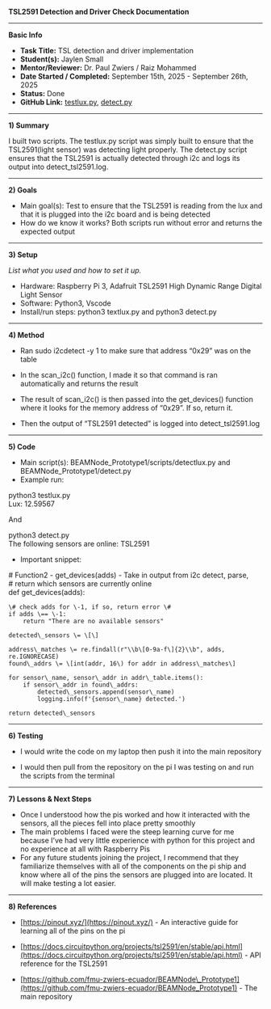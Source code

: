 **TSL2591 Detection and Driver Check Documentation** 

---

**Basic Info**

* **Task Title:** TSL detection and driver implementation  
* **Student(s):** Jaylen Small  
* **Mentor/Reviewer:** Dr. Paul Zwiers / Raiz Mohammed  
* **Date Started / Completed:** September 15th, 2025 \-  September 26th, 2025  
* **Status:** Done  
* **GitHub Link:** [testlux.py](https://github.com/fmu-zwiers-ecuador/BEAMNode_Prototype1/blob/main/scripts/testlux.py), [detect.py](https://github.com/fmu-zwiers-ecuador/BEAMNode_Prototype1/blob/main/detect.py)

---

**1\) Summary**

I built two scripts. The testlux.py script was simply built to ensure that the TSL2591(light sensor) was detecting light properly. The detect.py script ensures that the TSL2591 is actually detected through i2c and logs its output into detect\_tsl2591.log.

---

**2\) Goals**

* Main goal(s): Test to ensure that the TSL2591 is reading from the lux and that it is plugged into the i2c board and is being detected  
* How do we know it works? Both scripts run without error and returns the expected output

---

**3\) Setup**

*List what you used and how to set it up.*

* Hardware: Raspberry Pi 3, Adafruit TSL2591 High Dynamic Range Digital Light Sensor  
* Software: Python3, Vscode  
* Install/run steps: python3 textlux.py and python3 detect.py

---

**4\) Method**

* Ran sudo i2cdetect \-y 1 to make sure that address “0x29” was on the table

* In the scan\_i2c() function, I made it so that command is ran automatically and returns the result

* The result of scan\_i2c() is then passed into the get\_devices() function where it looks for the memory address of “0x29”. If so, return it.

* Then the output of “TSL2591 detected” is logged into detect\_tsl2591.log

---

**5\) Code**

* Main script(s): BEAMNode\_Prototype1/scripts/detectlux.py and BEAMNode\_Prototype1/detect.py  
* Example run: 

python3 testlux.py   
Lux: 12.59567

And

python3 detect.py   
The following sensors are online: TSL2591

* Important snippet:

\# Function2 \- get\_devices(adds) \- Take in output from i2c detect, parse,  
\# return which sensors are currently online  
def get\_devices(adds):

    \# check adds for \-1, if so, return error \#  
    if adds \== \-1:  
        return "There are no available sensors"

    detected\_sensors \= \[\]

    address\_matches \= re.findall(r"\\b\[0-9a-f\]{2}\\b", adds, re.IGNORECASE)  
    found\_addrs \= \[int(addr, 16\) for addr in address\_matches\]

    for sensor\_name, sensor\_addr in addr\_table.items():  
        if sensor\_addr in found\_addrs:  
            detected\_sensors.append(sensor\_name)  
            logging.info(f'{sensor\_name} detected.')  
      
    return detected\_sensors  
---

**6\) Testing**

* I would write the code on my laptop then push it into the main repository

* I would then pull from the repository on the pi I was testing on and run the scripts from the terminal

---

**7\) Lessons & Next Steps**

* Once I understood how the pis worked and how it interacted with the sensors, all the pieces fell into place pretty smoothly  
* The main problems I faced were the steep learning curve for me because I’ve had very little experience with python for this project and no experience at all with Raspberry Pis  
* For any future students joining the project, I recommend that they familiarize themselves with all of the components on the pi ship and know where all of the pins the sensors are plugged into are located. It will make testing a lot easier.

---

**8\) References**

* [https://pinout.xyz/](https://pinout.xyz/) \- An interactive guide for learning all of the pins on the pi

* [https://docs.circuitpython.org/projects/tsl2591/en/stable/api.html](https://docs.circuitpython.org/projects/tsl2591/en/stable/api.html) \- API reference for the TSL2591

* [https://github.com/fmu-zwiers-ecuador/BEAMNode\_Prototype1](https://github.com/fmu-zwiers-ecuador/BEAMNode_Prototype1) \- The main repository 

